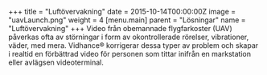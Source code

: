 +++
title = "Luftövervakning"
date = 2015-10-14T00:00:00Z
image = "uavLaunch.png"
weight = 4
[menu.main]
parent = "Lösningar"
name = "Luftövervakning"
+++
Video från obemannade flygfarkoster (UAV) påverkas ofta av störningar i form av okontrollerade rörelser, vibrationer, väder, med mera. Vidhance® korrigerar dessa typer av problem och skapar i realtid en förbättrad video för personen som tittar inifrån en markstation eller avlägsen videoterminal.
